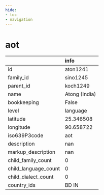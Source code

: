 ```yaml
---
hide:
- toc
- navigation
---
```

# aot
|                      | info          |
|:---------------------|:--------------|
| id                   | aton1241      |
| family_id            | sino1245      |
| parent_id            | koch1249      |
| name                 | Atong (India) |
| bookkeeping          | False         |
| level                | language      |
| latitude             | 25.346508     |
| longitude            | 90.658722     |
| iso639P3code         | aot           |
| description          | nan           |
| markup_description   | nan           |
| child_family_count   | 0             |
| child_language_count | 0             |
| child_dialect_count  | 0             |
| country_ids          | BD IN         |